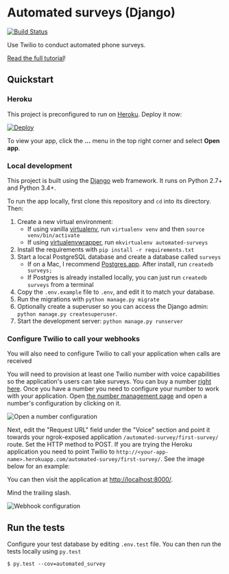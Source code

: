 # Automated surveys (Django)
[![Build Status](https://travis-ci.org/TwilioDevEd/automated-survey-django.svg?branch=master)](https://travis-ci.org/TwilioDevEd/automated-survey-django)

Use Twilio to conduct automated phone surveys.

[Read the full tutorial](https://www.twilio.com/docs/tutorials/walkthrough/automated-survey/python/django)!

## Quickstart

### Heroku

This project is preconfigured to run on [Heroku](https://www.heroku.com/). Deploy it now:

[![Deploy](https://www.herokucdn.com/deploy/button.svg)](https://heroku.com/deploy?template=https://github.com/TwilioDevEd/automated-survey-django)

To view your app, click the **...** menu in the top right corner and select **Open app**.

### Local development

This project is built using the [Django](https://www.djangoproject.com/) web framework. It runs on Python 2.7+ and Python 3.4+.

To run the app locally, first clone this repository and `cd` into its directory. Then:

1. Create a new virtual environment:
    - If using vanilla [virtualenv](https://virtualenv.pypa.io/en/latest/), run `virtualenv venv` and then `source venv/bin/activate`
    - If using [virtualenvwrapper](https://virtualenvwrapper.readthedocs.org/en/latest/), run `mkvirtualenv automated-surveys`
1. Install the requirements with `pip install -r requirements.txt`
1. Start a local PostgreSQL database and create a database called `surveys`
    - If on a Mac, I recommend
      [Postgres.app](http://postgresapp.com/). After install, run `createdb surveys;`
    - If Postgres is already installed locally, you can just run `createdb surveys` from a terminal
1. Copy the `.env.example` file to `.env`, and edit it to match your database.
1. Run the migrations with `python manage.py migrate`
1. Optionally create a superuser so you can access the Django admin: `python manage.py createsuperuser`.
1. Start the development server: `python manage.py runserver`

### Configure Twilio to call your webhooks

You will also need to configure Twilio to call your application when
calls are received

You will need to provision at least one Twilio number with voice
capabilities so the application's users can take surveys. You can buy
a number
[right here](https://www.twilio.com/user/account/phone-numbers/search). Once
you have a number you need to configure your number to work with your
application. Open
[the number management page](https://www.twilio.com/user/account/phone-numbers/incoming)
and open a number's configuration by clicking on it.

![Open a number configuration](https://raw.github.com/TwilioDevEd/automated-survey-django/master/images/number-conf.png)

Next, edit the "Request URL" field under the "Voice" section and point
it towards your ngrok-exposed application `/automated-survey/first-survey/` route. Set
the HTTP method to POST. If you are trying the Heroku
application you need to point Twilio to
`http://<your-app-name>.herokuapp.com/automated-survey/first-survey/`. See the image
below for an example:

You can then visit the application at [http://localhost:8000/](http://localhost:8000/).

Mind the trailing slash.

![Webhook configuration](https://raw.github.com/TwilioDevEd/automated-survey-django/master/images/webhook-conf.png)

## Run the tests

Configure your test database by editing `.env.test` file. You can then run the tests locally using `py.test`

```
$ py.test --cov=automated_survey
```

